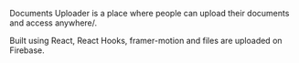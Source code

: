 Documents Uploader is a place where people can upload their documents and access anywhere/.

Built using React, React Hooks, framer-motion  and files are uploaded on Firebase.
